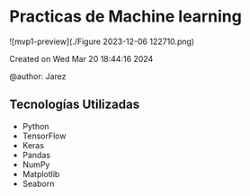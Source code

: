 # Practicas de Machine learning


![mvp1-preview](./Figure 2023-12-06 122710.png)


Created on Wed Mar 20 18:44:16 2024

@author: Jarez


## Tecnologías Utilizadas

- Python
- TensorFlow
- Keras
- Pandas
- NumPy
- Matplotlib
- Seaborn
